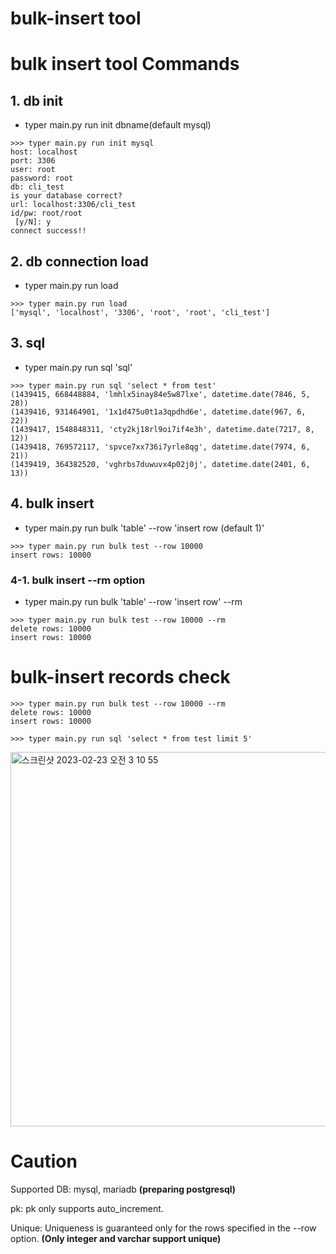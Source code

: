 # bulk-insert tool

# bulk insert tool Commands

## 1. db init
  - typer main.py run init dbname(default mysql)
```
>>> typer main.py run init mysql
host: localhost
port: 3306
user: root
password: root
db: cli_test
is your database correct?
url: localhost:3306/cli_test
id/pw: root/root
 [y/N]: y
connect success!!
```

## 2. db connection load
  - typer main.py run load
 ```
 >>> typer main.py run load
 ['mysql', 'localhost', '3306', 'root', 'root', 'cli_test']
 ```
 
## 3. sql
  - typer main.py run sql 'sql'
```
>>> typer main.py run sql 'select * from test'
(1439415, 668448884, 'lmhlx5inay84e5w87lxe', datetime.date(7846, 5, 28))
(1439416, 931464901, '1x1d475u0t1a3qpdhd6e', datetime.date(967, 6, 22))
(1439417, 1548848311, 'cty2kj18rl9oi7if4e3h', datetime.date(7217, 8, 12))
(1439418, 769572117, 'spvce7xx736i7yrle8qg', datetime.date(7974, 6, 21))
(1439419, 364382520, 'vghrbs7duwuvx4p02j0j', datetime.date(2401, 6, 13))
```

## 4. bulk insert
  - typer main.py run bulk 'table' --row 'insert row (default 1)'
```
>>> typer main.py run bulk test --row 10000
insert rows: 10000
```

### 4-1. bulk insert --rm option
  - typer main.py run bulk 'table' --row 'insert row' --rm
```
>>> typer main.py run bulk test --row 10000 --rm
delete rows: 10000
insert rows: 10000
```

# bulk-insert records check
```
>>> typer main.py run bulk test --row 10000 --rm
delete rows: 10000
insert rows: 10000

>>> typer main.py run sql 'select * from test limit 5'
```
<img width="599" alt="스크린샷 2023-02-23 오전 3 10 55" src="https://user-images.githubusercontent.com/72899707/220718366-e8d10320-b903-40a4-966e-be2ba86d5e0b.png">

# Caution

Supported DB: mysql, mariadb __(preparing postgresql)__

pk: pk only supports auto_increment.

Unique: Uniqueness is guaranteed only for the rows specified in the --row option. __(Only integer and varchar support unique)__
